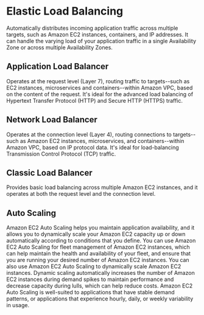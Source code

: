 # Elastic Load Balancing

Automatically distributes incoming application traffic across multiple targets, such as Amazon EC2 instances, containers, and IP addresses. It can handle the varying load of your application traffic in a single Availability Zone or across multiple Availability Zones.

## Application Load Balancer

Operates at the request level (Layer 7), routing traffic to targets--such as EC2 instances, microservices and containers--within Amazon VPC, based on the content of the request. It's ideal for the advanced load balancing of Hypertext Transfer Protocol (HTTP) and Secure HTTP (HTTPS) traffic.

## Network Load Balancer

Operates at the connection level (Layer 4), routing connections to targets--such as Amazon EC2 instances, microservices, and containers--within Amazon VPC, based on IP protocol data. It's ideal for load-balancing Transmission Control Protocol (TCP) traffic.

## Classic Load Balancer

Provides basic load balancing across multiple Amazon EC2 instances, and it operates at both the request level and the connection level.

## Auto Scaling

Amazon EC2 Auto Scaling helps you maintain application availability, and it allows you to dynamically scale your Amazon EC2 capacity up or down automatically according to conditions that you define. You can use Amazon EC2 Auto Scaling for fleet management of Amazon EC2 instances, which can help maintain the health and availability of your fleet, and ensure that you are running your desired number of Amazon EC2 instances. You can also use Amazon EC2 Auto Scaling to dynamically scale Amazon EC2 instances. Dynamic scaling automatically increases the number of Amazon EC2 instances during demand spikes to maintain performance and decrease capacity during lulls, which can help reduce costs. Amazon EC2 Auto Scaling is well-suited to applications that have stable demand patterns, or applications that experience hourly, daily, or weekly variability in usage.